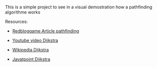 

This is a simple project to see in a visual demostration how a pathfinding algorithme works













Resources:

- [Redbloggame Article pathfinding](https://www.redblobgames.com/pathfinding/a-star/introduction.html)

- [Youtube video Dijkstra](https://www.youtube.com/watch?v=_B5cx-WD5EA&ab_channel=Glassbyte)
- [Wikipedia Dijkstra](https://es.wikipedia.org/wiki/Algoritmo_de_Dijkstra)
- [Javatpoint Dijkstra](https://www.javatpoint.com/dijkstras-algorithm)